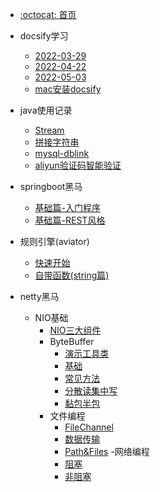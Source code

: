 - [:octocat: 首页](/README)
- docsify学习
   
   - [2022-03-29](/md/learn-that/01.封面.md)
   - [2022-04-22](/md/learn-that/02.index.html配置.md)
   - [2022-05-03](/md/learn-that/03.侧边栏折叠.md)
   - [mac安装docsify](/md/learn-that/04.本地环境安装.md)

- java使用记录

   - [Stream](/md/work/01.java8的stream.md)
   - [拼接字符串](md/work/02.拼接字符串.md)
   - [mysql-dblink](md/work/03.mysql-dblink.md)
   - [aliyun验证码智能验证](md/work/04.aliyun验证码智能验证.md)
   
- springboot黑马
 
   - [基础篇-入门程序](/md/springboot-hm/01.搭建SpringBoot项目.md)
   - [基础篇-REST风格](/md/springboot-hm/02.REST风格.md)
       
- 规则引擎(aviator)
       
   - [快速开始](/md/aviator/01.快速开始.md)
   - [自带函数(string篇)](/md/aviator/02.自带函数(string篇).md)

- netty黑马
  - NIO基础
    - [NIO三大组件](/md/netty-hm/01.NIO三大组件.md)
    - ByteBuffer
      - [演示工具类](/md/netty-hm/ByteBuffer/01.ByteBuffer演示工具类.md)
      - [基础](/md/netty-hm/ByteBuffer/02.ByteBuffer基础.md)
      - [常见方法](/md/netty-hm/ByteBuffer/03.ByteBuffer常见方法.md)
      - [分散读集中写](/md/netty-hm/ByteBuffer/04.ByteBuffer分散读集中写.md)
      - [黏包半包](/md/netty-hm/ByteBuffer/05.ByteBuffer黏包半包.md)
    - 文件编程
      - [FileChannel](/md/netty-hm/文件编程/01.文件编程-FileChannel.md)
      - [数据传输](/md/netty-hm/文件编程/02.文件编程-数据传输.md)
      - [Path&Files](/md/netty-hm/文件编程/03.文件编程-Path&Files.md)
    -网络编程
      - [阻塞](/md/netty-hm/网络编程/01.网络编程-阻塞.md)
      - [非阻塞](/md/netty-hm/网络编程/02.网络编程-非阻塞.md)
   
  